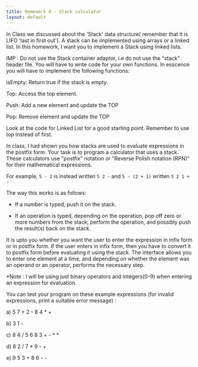 ```yaml
---
title: Homework 4 - Stack calculator
layout: default
---
```


In Class we discussed about the 'Stack' data structure( remember that it is LIFO 'last in first out'). A stack can be implemented using arrays or a linked list. In this homework, I want you to implement a Stack using linked lists. 

IMP : Do not use the Stack container adaptor, i.e do not use the "stack" header file. You will have to write code for your own functions. In esscence you will have to implement the following functions:

isEmpty: Return true if the stack is empty.

Top: Access the top element.

Push: Add a new element and update the TOP

Pop: Remove element and update the TOP


Look at the code for Linked List for a good starting point. Remember to use top instead of first.

In class, I had shown you how stacks are used to evaluate expressions
in the postfix form.
Your task is to program a calculator that uses a stack. These
calculators use "postfix" notation or "Reverse Polish notation (RPN)"
for their mathematical expressions.

For example, `5 - 2` is instead written `5 2 -` and `5 - (2 + 1)`
written `5 2 1 + -`

The way this works is as follows:

  * If a number is typed, push it on the stack.

  * If an operation is typed, depending on the operation, pop off zero
    or more numbers from the stack, perform the operation, and
    possibly push the result(s) back on the stack.

It is upto you whether you want the user to enter the expression in infix form
or in postfix form. If the user enters in infix form, then you have to convert it to 
postfix form before evaluating it using the stack. 
The interface allows you to enter one element at a time, and depending on whether the
element was an operand or an operator, performs the necessary step.


*Note : I will be using just binary operators and integers(0-9) when entering an expression for evaluation.

You can test your program on these example expressions (for invalid expressions, print a suitable error message) :

a) 5 7 + 2 - 8 4 * +

b) 3 1 - 

c) 8 4 / 5 6 8 3 + - * *

d) 8 2 / 7 * 9 - +

e) 9 5 3 + 8 6 - - 

